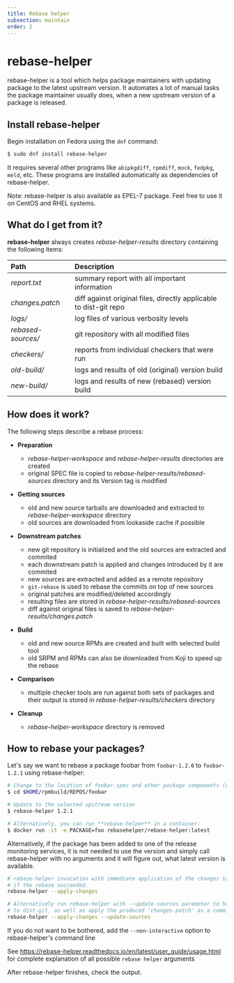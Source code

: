 ```yaml
---
title: Rebase helper
subsection: maintain
order: 2
---
```


# rebase-helper
rebase-helper is a tool which helps package maintainers with updating package to the latest upstream version.
It automates a lot of manual tasks the package maintainer usually does, when a new upstream version of a package is released.

## Install rebase-helper
Begin installation on Fedora using the ``dnf`` command:

```sh
$ sudo dnf install rebase-helper
```

It requires several other programs like ``abipkgdiff``, ``rpmdiff``, ``mock``, ``fedpkg``, ``meld``, etc.
These programs are installed automatically as dependencies of rebase-helper.

Note: rebase-helper is also available as EPEL-7 package. Feel free to use it on CentOS and RHEL systems.


## What do I get from it?

**rebase-helper** always creates *rebase-helper-results* directory containing the following items:

| Path                  | Description                                                       |
|:--------------------- |:----------------------------------------------------------------- |
| *report.txt*          | summary report with all important information                     |
| *changes.patch*       | diff against original files, directly applicable to dist-git repo |
| *logs/*               | log files of various verbosity levels                             |
| *rebased-sources/*    | git repository with all modified files                            |
| *checkers/*           | reports from individual checkers that were run                    |
| *old-build/*          | logs and results of old (original) version build                  |
| *new-build/*          | logs and results of new (rebased) version build                   |

## How does it work?

The following steps describe a rebase process:

- **Preparation**

    - *rebase-helper-workspace* and *rebase-helper-results* directories are created
    - original SPEC file is copied to *rebase-helper-results/rebased-sources* directory and its Version tag is modified


- **Getting sources**

    - old and new source tarballs are downloaded and extracted to *rebase-helper-workspace* directory
    - old sources are downloaded from lookaside cache if possible


- **Downstream patches**

    - new git repository is initialized and the old sources are extracted and commited
    - each downstream patch is applied and changes introduced by it are commited
    - new sources are extracted and added as a remote repository
    - `git-rebase` is used to rebase the commits on top of new sources
    - original patches are modified/deleted accordingly
    - resulting files are stored in *rebase-helper-results/rebased-sources*
    - diff against original files is saved to *rebase-helper-results/changes.patch*


- **Build**

    - old and new source RPMs are created and built with selected build tool
    - old SRPM and RPMs can also be downloaded from Koji to speed up the rebase


- **Comparison**

    - multiple checker tools are run against both sets of packages and their output is stored in *rebase-helper-results/checkers* directory


- **Cleanup**

    - *rebase-helper-workspace* directory is removed

## How to rebase your packages?
Let's say we want to rebase a package foobar from ``foobar-1.2.0`` to ``foobar-1.2.1`` using rebase-helper:

```sh
# Change to the location of foobar.spec and other package components (cloned dist-git dir), e.g.
$ cd $HOME/rpmbuild/REPOS/foobar

# Update to the selected upstream version
$ rebase-helper 1.2.1

# Alternatively, you can run **rebase-helper** in a container:
$ docker run -it -e PACKAGE=foo rebasehelper/rebase-helper:latest
```

Alternatively, if the package has been added to one of the release monitoring services, it is not needed to use the version and simply call rebase-helper with no arguments and it will figure out, what latest version is available.

```sh
# rebase-helper invocation with immediate application of the changes to the local repository as a commit,
# if the rebase succeeded.
rebase-helper --apply-changes

# Alternatively run rebase-helper with --update-sources parameter to have the latest sources uploaded
# to dist-git, as well as apply the produced 'changes.patch' as a commit to the local repository
rebase-helper --apply-changes --update-sources
```

If you do not want to be bothered, add the ``--non-interactive`` option to rebase-helper's command line 

See https://rebase-helper.readthedocs.io/en/latest/user_guide/usage.html for complete explanation of all possible `rebase helper` arguments

After rebase-helper finishes, check the output.

